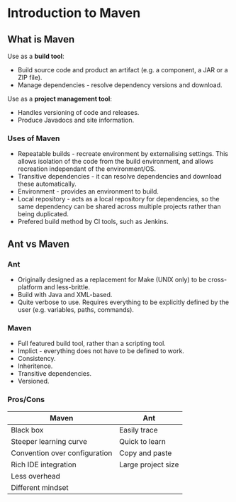 # Introduction to Maven

## What is Maven
Use as a **build tool**:
* Build source code and product an artifact (e.g. a component, a JAR or a ZIP file).
* Manage dependencies - resolve dependency versions and download.

Use as a **project management tool**:
* Handles versioning of code and releases.
* Produce Javadocs and site information.

### Uses of Maven
* Repeatable builds - recreate environment by externalising settings. This allows isolation of the code from the build environment, and allows recreation independant of the environment/OS.
* Transitive dependencies - it can resolve dependencies and download these automatically.
* Environment - provides an environment to build.
* Local repository - acts as a local repository for dependencies, so the same dependency can be shared across multiple projects rather than being duplicated.
* Prefered build method by CI tools, such as Jenkins.

## Ant vs Maven
### Ant
* Originally designed as a replacement for Make (UNIX only) to be cross-platform and less-brittle.
* Build with Java and XML-based.
* Quite verbose to use. Requires everything to be explicitly defined by the user (e.g. variables, paths, commands).

### Maven
* Full featured build tool, rather than a scripting tool.
* Implict - everything does not have to be defined to work.
* Consistency.
* Inheritence.
* Transitive dependencies.
* Versioned.

### Pros/Cons
| Maven | Ant| 
|-|-|
| Black box | Easily trace |
| Steeper learning curve | Quick to learn |
| Convention over configuration | Copy and paste |
| Rich IDE integration | Large project size |
| Less overhead | |
| Different mindset | |